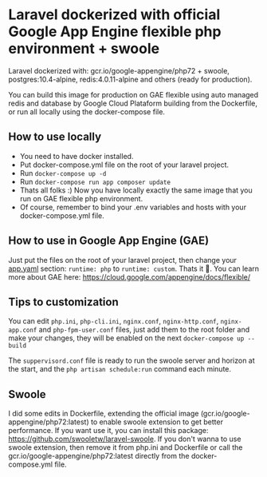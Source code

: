 # Laravel dockerized with official Google App Engine flexible php environment + swoole
Laravel dockerized with: gcr.io/google-appengine/php72 + swoole, postgres:10.4-alpine, redis:4.0.11-alpine and others (ready for production).

You can build this image for production on GAE flexible using auto managed redis and database by Google Cloud Plataform building from the Dockerfile, or run all locally using the docker-compose file.

## How to use locally

- You need to have docker installed.
- Put docker-compose.yml file on the root of your laravel project.
- Run ```docker-compose up -d```
- Run ```docker-compose run app composer update```
- Thats all folks :) Now you have locally exactly the same image that you run on GAE flexible php environment.
- Of course, remember to bind your .env variables and hosts with your docker-compose.yml file.

## How to use in Google App Engine (GAE)

Just put the files on the root of your laravel project, then change your [app.yaml](https://cloud.google.com/appengine/docs/flexible/php/configuring-your-app-with-app-yaml) section: `runtime: php` to `runtime: custom`. Thats it 🎉. You can learn more about GAE here: https://cloud.google.com/appengine/docs/flexible/

## Tips to customization

You can edit `php.ini`, `php-cli.ini`, `nginx.conf`, `nginx-http.conf`, `nginx-app.conf` and `php-fpm-user.conf` files, just add them to the root folder and make your changes, they will be enabled on the next `docker-compose up --build`

The `suppervisord.conf` file is ready to run the swoole server and horizon at the start, and the `php artisan schedule:run` command each minute.

## Swoole

I did some edits in Dockerfile, extending the official image (gcr.io/google-appengine/php72:latest) to enable swoole extension to get better performance. If you want use it, you can install this package: https://github.com/swooletw/laravel-swoole. If you don't wanna to use swoole extension, then remove it from php.ini and Dockerfile or call the gcr.io/google-appengine/php72:latest directly from the docker-compose.yml file.
